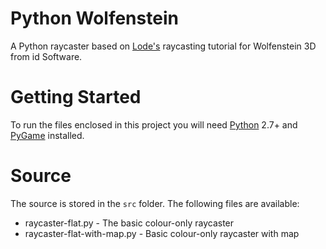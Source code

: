 # Python Wolfenstein 
A Python raycaster based on [Lode's](https://lodev.org/cgtutor/raycasting.html) raycasting tutorial for Wolfenstein 3D from id Software.

# Getting Started
To run the files enclosed in this project you will need [Python](https://www.python.org/) 2.7+ and [PyGame](https://www.pygame.org) installed.

# Source
The source is stored in the `src` folder. The following files are available:
- raycaster-flat.py - The basic colour-only raycaster
- raycaster-flat-with-map.py - Basic colour-only raycaster with map